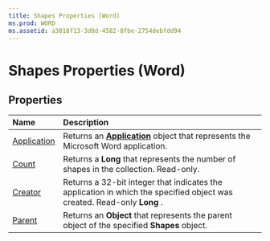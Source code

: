```yaml
---
title: Shapes Properties (Word)
ms.prod: WORD
ms.assetid: a3018f13-3d8d-4582-8fbe-2754debfdd94
---
```



# Shapes Properties (Word)

## Properties



|**Name**|**Description**|
|:-----|:-----|
|[Application](shapes-application-property-word.md)|Returns an  **[Application](application-object-word.md)** object that represents the Microsoft Word application.|
|[Count](shapes-count-property-word.md)|Returns a  **Long** that represents the number of shapes in the collection. Read-only.|
|[Creator](shapes-creator-property-word.md)|Returns a 32-bit integer that indicates the application in which the specified object was created. Read-only  **Long** .|
|[Parent](shapes-parent-property-word.md)|Returns an  **Object** that represents the parent object of the specified **Shapes** object.|


